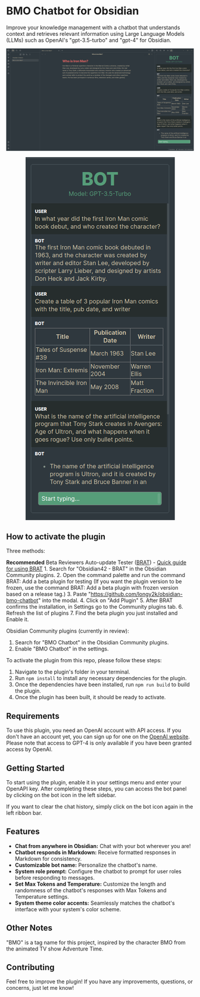 # BMO Chatbot for Obsidian
Improve your knowledge management with a chatbot that understands context and retrieves relevant information using Large Language Models (LLMs) such as OpenAI's "gpt-3.5-turbo" and "gpt-4" for Obsidian.

![Screenshot-1](README_images/Screenshot-1.png)
<p align="center">
  <img src="README_images/Screenshot-2.png" alt="Description of image">
</p>

## How to activate the plugin
Three methods:

**Recommended** Beta Reviewers Auto-update Tester ([BRAT](https://github.com/TfTHacker/obsidian42-brat)) - [Quick guide for using BRAT](https://tfthacker.com/Obsidian+Plugins+by+TfTHacker/BRAT+-+Beta+Reviewer's+Auto-update+Tool/Quick+guide+for+using+BRAT)
	1. Search for "Obsidian42 - BRAT" in the Obsidian Community plugins.
	2. Open the command palette and run the command BRAT: Add a beta plugin for testing (If you want the plugin version to be frozen, use the command BRAT: Add a beta plugin with frozen version based on a release tag.)
	3. Paste "https://github.com/longy2k/obsidian-bmo-chatbot" into the modal.
	4. Click on "Add Plugin"
	5. After BRAT confirms the installation, in Settings go to the Community plugins tab.
	6. Refresh the list of plugins
	7. Find the beta plugin you just installed and Enable it.

Obsidian Community plugins (currently in review):
  1. Search for "BMO Chatbot" in the Obsidian Community plugins.
  2. Enable "BMO Chatbot" in the settings.

To activate the plugin from this repo, please follow these steps:
  1. Navigate to the plugin's folder in your terminal.
  2. Run `npm install` to install any necessary dependencies for the plugin.
  3. Once the dependencies have been installed, run `npm run build` to build the plugin.
  4. Once the plugin has been built, it should be ready to activate.

## Requirements

To use this plugin, you need an OpenAI account with API access. If you don't have an account yet, you can sign up for one on the [OpenAI website](https://platform.openai.com/overview). Please note that access to GPT-4 is only available if you have been granted access by OpenAI.

## Getting Started

To start using the plugin, enable it in your settings menu and enter your OpenAPI key. After completing these steps, you can access the bot panel by clicking on the bot icon in the left sidebar.

If you want to clear the chat history, simply click on the bot icon again in the left ribbon bar.


## Features
- **Chat from anywhere in Obsidian:** Chat with your bot wherever you are!
- **Chatbot responds in Markdown:** Receive formatted responses in Markdown for consistency.
- **Customizable bot name:** Personalize the chatbot's name.
- **System role prompt:** Configure the chatbot to prompt for user roles before responding to messages.
- **Set Max Tokens and Temperature:** Customize the length and randomness of the chatbot's responses with Max Tokens and Temperature settings.
- **System theme color accents:** Seamlessly matches the chatbot's interface with your system's color scheme.

## Other Notes
"BMO" is a tag name for this project, inspired by the character BMO from the animated TV show Adventure Time.

## Contributing
Feel free to improve the plugin!
If you have any improvements, questions, or concerns, just let me know!
